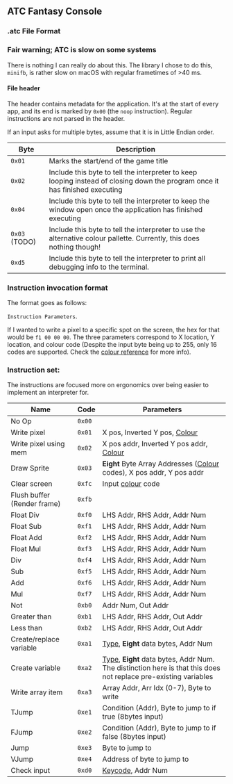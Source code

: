 ## ATC Fantasy Console

### .atc File Format

### Fair warning; ATC is slow on some systems

There is nothing I can really do about this. The library I chose to do this, `minifb`, is rather slow on macOS with regular frametimes of >40 ms.

#### File header

The header contains metadata for the application. It's at the start of every app, and its end is marked by `0x00` (the `noop` instruction). Regular instructions are not parsed in the header.

If an input asks for multiple bytes, assume that it is in Little Endian order.

| Byte          | Description                                                                                                                  |
| ------------- | ---------------------------------------------------------------------------------------------------------------------------- |
| `0x01`        | Marks the start/end of the game title                                                                                        |
| `0x02`        | Include this byte to tell the interpreter to keep looping instead of closing down the program once it has finished executing |
| `0x04`        | Include this byte to tell the interpreter to keep the window open once the application has finished executing                |
| `0x03` (TODO) | Include this byte to tell the interpreter to use the alternative colour pallette. Currently, this does nothing though!       |
| `0xd5`        | Include this byte to tell the interpreter to print all debugging info to the terminal.                                       |

### Instruction invocation format

The format goes as follows:

`Instruction Parameters`.

If I wanted to write a pixel to a specific spot on the screen, the hex for that would be `f1 00 00 00`. The three parameters correspond to X location, Y location, and colour code (Despite the input byte being up to 255, only 16 codes are supported. Check the [colour reference](colour_code.md) for more info).

### Instruction set:

The instructions are focused more on ergonomics over being easier to implement an interpreter for.

| Name                        | Code   | Parameters                                                                                                                      |
| --------------------------- | ------ | ------------------------------------------------------------------------------------------------------------------------------- |
| No Op                       | `0x00` |                                                                                                                                 |
| Write pixel                 | `0x01` | X pos, Inverted Y pos, [Colour](colour_code.md)                                                                                 |
| Write pixel using mem       | `0x02` | X pos addr, Inverted Y pos addr, [Colour](colour_code.md)                                                                       |
| Draw Sprite                 | `0x03` | **Eight** Byte Array Addresses ([Colour](colour_code.md) codes), X pos addr, Y pos addr                                         |
| Clear screen                | `0xfc` | Input [colour](colour_code.md) code                                                                                             |
| Flush buffer (Render frame) | `0xfb` |                                                                                                                                 |
| Float Div                   | `0xf0` | LHS Addr, RHS Addr, Addr Num                                                                                                    |
| Float Sub                   | `0xf1` | LHS Addr, RHS Addr, Addr Num                                                                                                    |
| Float Add                   | `0xf2` | LHS Addr, RHS Addr, Addr Num                                                                                                    |
| Float Mul                   | `0xf3` | LHS Addr, RHS Addr, Addr Num                                                                                                    |
| Div                         | `0xf4` | LHS Addr, RHS Addr, Addr Num                                                                                                    |
| Sub                         | `0xf5` | LHS Addr, RHS Addr, Addr Num                                                                                                    |
| Add                         | `0xf6` | LHS Addr, RHS Addr, Addr Num                                                                                                    |
| Mul                         | `0xf7` | LHS Addr, RHS Addr, Addr Num                                                                                                    |
| Not                         | `0xb0` | Addr Num, Out Addr                                                                                                              |
| Greater than                | `0xb1` | LHS Addr, RHS Addr, Out Addr                                                                                                    |
| Less than                   | `0xb2` | LHS Addr, RHS Addr, Out Addr                                                                                                    |
| Create/replace variable     | `0xa1` | [Type](type_code.md), **Eight** data bytes, Addr Num                                                                            |
| Create variable             | `0xa2` | [Type](type_code.md), **Eight** data bytes, Addr Num. The distinction here is that this does not replace pre-existing variables |
| Write array item            | `0xa3` | Array Addr, Arr Idx (0-7), Byte to write                                                                                        |
| TJump                       | `0xe1` | Condition (Addr), Byte to jump to if true (8bytes input)                                                                        |
| FJump                       | `0xe2` | Condition (Addr), Byte to jump to if false (8bytes input)                                                                       |
| Jump                        | `0xe3` | Byte to jump to                                                                                                                 |
| VJump                       | `0xe4` | Address of byte to jump to                                                                                                      |
| Check input                 | `0xd0` | [Keycode](key_code.md), Addr Num                                                                                                |